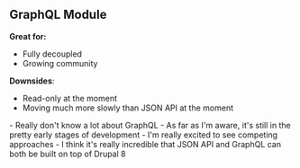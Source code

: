 ## GraphQL Module

**Great for:**
  - Fully decoupled
  - Growing community

**Downsides**:
  - Read-only at the moment
  - Moving much more slowly than JSON API at the moment

<aside class="notes" data-markdown>
- Really don't know a lot about GraphQL
- As far as I'm aware, it's still in the pretty early stages of development
- I'm really excited to see competing approaches
- I think it's really incredible that JSON API and GraphQL can both be built on top of Drupal 8
</aside>
